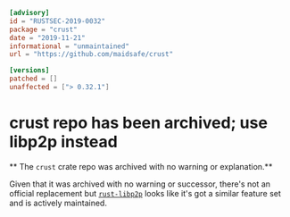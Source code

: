 ```toml
[advisory]
id = "RUSTSEC-2019-0032"
package = "crust"
date = "2019-11-21"
informational = "unmaintained"
url = "https://github.com/maidsafe/crust"

[versions]
patched = []
unaffected = ["> 0.32.1"]
```

# crust repo has been archived; use libp2p instead

** The `crust` crate repo was archived with no warning or explanation.**

Given that it was archived with no warning or successor, there's not an
official replacement but [`rust-libp2p`](https://github.com/libp2p/rust-libp2p)
looks like it's got a similar feature set and is actively maintained.
